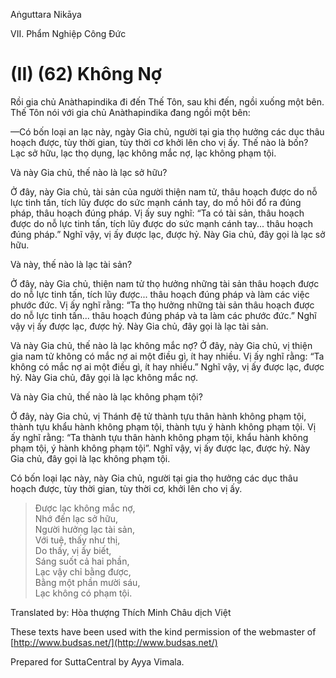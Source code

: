 Aṅguttara Nikāya

VII. Phẩm Nghiệp Công Ðức

# (II) (62) Không Nợ

Rồi gia chủ Anàthapindika đi đến Thế Tôn, sau khi đến, ngồi xuống một bên. Thế Tôn nói với gia chủ Anàthapindika đang ngồi một bên:

—Có bốn loại an lạc này, ngày Gia chủ, người tại gia thọ hưởng các dục thâu hoạch được, tùy thời gian, tùy thời cơ khởi lên cho vị ấy. Thế nào là bốn? Lạc sở hữu, lạc thọ dụng, lạc không mắc nợ, lạc không phạm tội.

Và này Gia chủ, thế nào là lạc sở hữu?

Ở đây, này Gia chủ, tài sản của người thiện nam tử, thâu hoạch được do nỗ lực tinh tấn, tích lũy được do sức mạnh cánh tay, do mồ hôi đổ ra đúng pháp, thâu hoạch đúng pháp. Vị ấy suy nghĩ: “Ta có tài sản, thâu hoạch được do nỗ lực tinh tấn, tích lũy được do sức mạnh cánh tay... thâu hoạch đúng pháp.” Nghĩ vậy, vị ấy được lạc, được hỷ. Này Gia chủ, đây gọi là lạc sở hữu.

Và này, thế nào là lạc tài sản?

Ở đây, này Gia chủ, thiện nam tử thọ hưởng những tài sản thâu hoạch được do nỗ lực tinh tấn, tích lũy được... thâu hoạch đúng pháp và làm các việc phước đức. Vị ấy nghĩ rằng: “Ta thọ hưởng những tài sản thâu hoạch được do nỗ lực tinh tấn... thâu hoạch đúng pháp và ta làm các phước đức.” Nghĩ vậy vị ấy được lạc, được hỷ. Này Gia chủ, đây gọi là lạc tài sản.

Và này Gia chủ, thế nào là lạc không mắc nợ? Ở đây, này Gia chủ, vị thiện gia nam tử không có mắc nợ ai một điều gì, ít hay nhiều. Vị ấy nghĩ rằng: “Ta không có mắc nợ ai một điều gì, ít hay nhiều.” Nghĩ vậy, vị ấy được lạc, được hỷ. Này Gia chủ, đây gọi là lạc không mắc nợ.

Và này Gia chủ, thế nào là lạc không phạm tội?

Ở đây, này Gia chủ, vị Thánh đệ tử thành tựu thân hành không phạm tội, thành tựu khẩu hành không phạm tội, thành tựu ý hành không phạm tội. Vị ấy nghĩ rằng: “Ta thành tựu thân hành không phạm tội, khẩu hành không phạm tội, ý hành không phạm tội”. Nghĩ vậy, vị ấy được lạc, được hỷ. Này Gia chủ, đây gọi là lạc không phạm tội.

Có bốn loại lạc này, này Gia chủ, người tại gia thọ hưởng các dục thâu hoạch được, tùy thời gian, tùy thời cơ, khởi lên cho vị ấy.

> Ðược lạc không mắc nợ,  
> Nhớ đến lạc sở hữu,  
> Người hưởng lạc tài sản,  
> Với tuệ, thấy như thị,  
> Do thấy, vị ấy biết,  
> Sáng suốt cả hai phần,  
> Lạc vậy chỉ bằng được,  
> Bằng một phần mười sáu,  
> Lạc không có phạm tội.

Translated by: Hòa thượng Thích Minh Châu dịch Việt

These texts have been used with the kind permission of the webmaster of [http://www.budsas.net/](http://www.budsas.net/)

Prepared for SuttaCentral by Ayya Vimala.